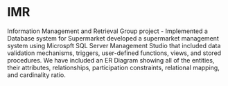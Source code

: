 # IMR
Information Management and Retrieval Group project - Implemented a Database system for Supermarket
developed a supermarket management system using Microspft SQL Server Management Studio that included data validation mechanisms, triggers, user-defined functions, views, and stored procedures. We have included an ER Diagram showing all of the entities, their attributes, relationships, participation constraints, relational mapping, and cardinality ratio.
